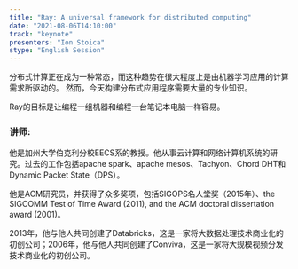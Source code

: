 ```yaml
---
title: "Ray: A universal framework for distributed computing"
date: "2021-08-06T14:10:00"
track: "keynote"
presenters: "Ion Stoica"
stype: "English Session"
---
```


分布式计算正在成为一种常态，而这种趋势在很大程度上是由机器学习应用的计算需求所驱动的。
然而，今天构建分布式应用程序需要大量的专业知识。

Ray的目标是让编程一组机器和编程一台笔记本电脑一样容易。

### 讲师:
  他是加州大学伯克利分校EECS系的教授。他从事云计算和网络计算机系统的研究。过去的工作包括apache spark、apache mesos、Tachyon、Chord DHT和Dynamic Packet State（DPS）。

  他是ACM研究员，并获得了众多奖项，包括SIGOPS名人堂奖（2015年）、the SIGCOMM Test of Time Award (2011), and the ACM doctoral dissertation award (2001)。

  2013年，他与他人共同创建了Databricks，这是一家将大数据处理技术商业化的初创公司；2006年，他与他人共同创建了Conviva，这是一家将大规模视频分发技术商业化的初创公司。
